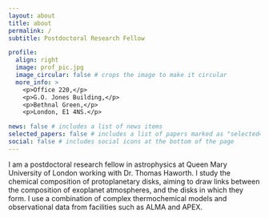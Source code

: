 ```yaml
---
layout: about
title: about
permalink: /
subtitle: Postdoctoral Research Fellow

profile:
  align: right
  image: prof_pic.jpg
  image_circular: false # crops the image to make it circular
  more_info: >
    <p>Office 220,</p>
    <p>G.O. Jones Building,</p>
    <p>Bethnal Green,</p>
    <p>London, E1 4NS.</p>

news: false # includes a list of news items
selected_papers: false # includes a list of papers marked as "selected={true}"
social: false # includes social icons at the bottom of the page
---
```


I am a postdoctoral research fellow in astrophysics at Queen Mary University of London working with Dr. Thomas Haworth. I study the chemical composition of protoplanetary disks, aiming to draw links between the composition of exoplanet atmospheres, and the disks in which they form. I use a combination of complex thermochemical models and observational data from facilities such as ALMA and APEX.



